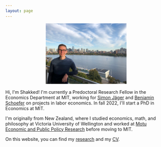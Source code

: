 ```yaml
---
layout: page
---
```


<div align="center"> 
  <img src="shakkednoy.jpeg" width="50%" /> 
</div>

Hi, I'm Shakked! I'm currently a Predoctoral Research Fellow in the Economics Department at MIT, working for [Simon Jäger](https://economics.mit.edu/faculty/sjaeger) and [Benjamin Schoefer](https://eml.berkeley.edu/~schoefer/) on projects in labor economics. In fall 2022, I'll start a PhD in Economics at MIT.

I'm originally from New Zealand, where I studied economics, math, and philosophy at Victoria University of Wellington and worked at [Motu Economic and Public Policy Research](https://www.motu.nz/) before moving to MIT.

On this website, you can find my [research](http://shakkednoy.com/research/) and my [CV](http://shakkednoy.com/cv.pdf).


